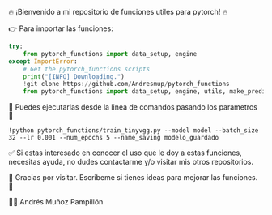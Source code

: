 🔥 ¡Bienvenido a mi repositorio de funciones utiles para pytorch! 🔥

👉 Para importar las funciones:

```python
try:
    from pytorch_functions import data_setup, engine
except ImportError:
    # Get the pytorch_functions scripts
    print("[INFO] Downloading.")
    !git clone https://github.com/Andresmup/pytorch_functions
    from pytorch_functions import data_setup, engine, utils, make_predictions
```

🐍 Puedes ejecutarlas desde la linea de comandos pasando los parametros 🐍
```
!python pytorch_functions/train_tinyvgg.py --model model --batch_size 32 --lr 0.001 --num_epochs 5 --name_saving modelo_guardado
```

✅ Si estas interesado en conocer el uso que le doy a estas funciones, necesitas ayuda, no dudes contactarme y/o visitar mis otros repositorios. 

💬 Gracias por visitar. Escribeme si tienes ideas para mejorar las funciones. 💬

👨‍💻 Andrés Muñoz Pampillón 
